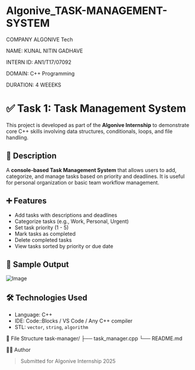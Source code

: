 # Algonive_TASK-MANAGEMENT-SYSTEM

COMPANY ALGONIVE Tech

NAME: KUNAL NITIN GADHAVE

INTERN ID: AN1/T17/07092 

DOMAIN: C++ Programming

DURATION: 4 WEEEKS

# ✅ Task 1: Task Management System
This project is developed as part of the **Algonive Internship** to demonstrate core C++ skills involving data structures, conditionals, loops, and file handling.

## 📌 Description
A **console-based Task Management System** that allows users to add, categorize, and manage tasks based on priority and deadlines. It is useful for personal organization or basic team workflow management.

## ➕ Features
- Add tasks with descriptions and deadlines
- Categorize tasks (e.g., Work, Personal, Urgent)
- Set task priority (1 - 5)
- Mark tasks as completed
- Delete completed tasks
- View tasks sorted by priority or due date

## 🧩 Sample Output
![Image](https://github.com/user-attachments/assets/1660e1b2-e692-4174-aa03-8c2ba3bc1b75)

## 🛠️ Technologies Used
- Language: C++
- IDE: Code::Blocks / VS Code / Any C++ compiler
- STL: `vector`, `string`, `algorithm`

📁 File Structure
task-manager/
├── task_manager.cpp
└── README.md

👨‍💻 Author
> Submitted for Algonive Internship 2025
